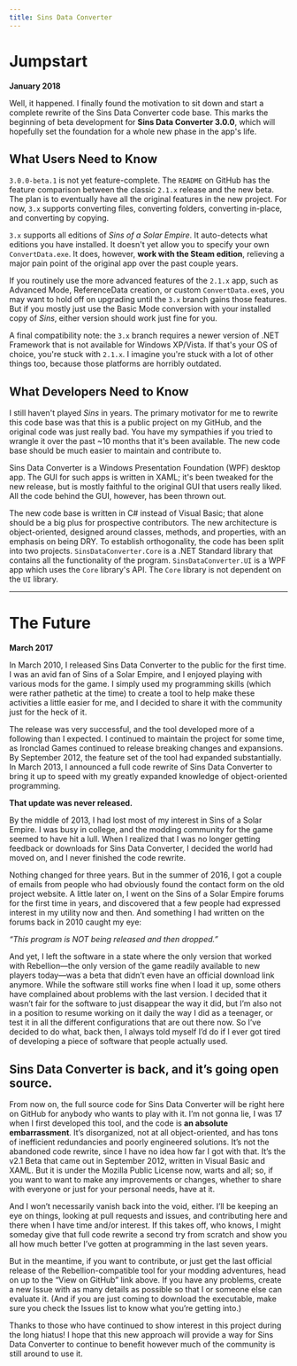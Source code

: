 ```yaml
---
title: Sins Data Converter
---
```


# Jumpstart
**January 2018**

Well, it happened. I finally found the motivation to sit down and start a complete rewrite of the Sins Data Converter code base. This marks the beginning of beta development for **Sins Data Converter 3.0.0**, which will hopefully set the foundation for a whole new phase in the app's life.

## What Users Need to Know
`3.0.0-beta.1` is not yet feature-complete. The `README` on GitHub has the feature comparison between the classic `2.1.x` release and the new beta. The plan is to eventually have all the original features in the new project. For now, `3.x` supports converting files, converting folders, converting in-place, and converting by copying.

`3.x` supports all editions of *Sins of a Solar Empire*. It auto-detects what editions you have installed. It doesn't yet allow you to specify your own `ConvertData.exe`. It does, however, **work with the Steam edition**, relieving a major pain point of the original app over the past couple years.

If you routinely use the more advanced features of the `2.1.x` app, such as Advanced Mode, ReferenceData creation, or custom `ConvertData.exe`s, you may want to hold off on upgrading until the `3.x` branch gains those features. But if you mostly just use the Basic Mode conversion with your installed copy of *Sins*, either version should work just fine for you.

A final compatibility note: the `3.x` branch requires a newer version of .NET Framework that is not available for Windows XP/Vista. If that's your OS of choice, you're stuck with `2.1.x`. I imagine you're stuck with a lot of other things too, because those platforms are horribly outdated.

## What Developers Need to Know
I still haven't played *Sins* in years. The primary motivator for me to rewrite this code base was that this is a public project on my GitHub, and the original code was just really bad. You have my sympathies if you tried to wrangle it over the past ~10 months that it's been available. The new code base should be much easier to maintain and contribute to.

Sins Data Converter is a Windows Presentation Foundation (WPF) desktop app. The GUI for such apps is written in XAML; it's been tweaked for the new release, but is mostly faithful to the original GUI that users really liked. All the code behind the GUI, however, has been thrown out.

The new code base is written in C# instead of Visual Basic; that alone should be a big plus for prospective contributors. The new architecture is object-oriented, designed around classes, methods, and properties, with an emphasis on being DRY. To establish orthogonality, the code has been split into two projects. `SinsDataConverter.Core` is a .NET Standard library that contains all the functionality of the program. `SinsDataConverter.UI` is a WPF app which uses the `Core` library's API. The `Core` library is not dependent on the `UI` library.

---

# The Future
**March 2017**

In March 2010, I released Sins Data Converter to the public for the first time. I was an avid fan of Sins of a Solar Empire, and I enjoyed playing with various mods for the game. I simply used my programming skills (which were rather pathetic at the time) to create a tool to help make these activities a little easier for me, and I decided to share it with the community just for the heck of it.

The release was very successful, and the tool developed more of a following than I expected. I continued to maintain the project for some time, as Ironclad Games continued to release breaking changes and expansions. By September 2012, the feature set of the tool had expanded substantially. In March 2013, I announced a full code rewrite of Sins Data Converter to bring it up to speed with my greatly expanded knowledge of object-oriented programming.

**That update was never released.**

By the middle of 2013, I had lost most of my interest in Sins of a Solar Empire. I was busy in college, and the modding community for the game seemed to have hit a lull. When I realized that I was no longer getting feedback or downloads for Sins Data Converter, I decided the world had moved on, and I never finished the code rewrite.

Nothing changed for three years. But in the summer of 2016, I got a couple of emails from people who had obviously found the contact form on the old project website. A little later on, I went on the Sins of a Solar Empire forums for the first time in years, and discovered that a few people had expressed interest in my utility now and then. And something I had written on the forums back in 2010 caught my eye:

*“This program is NOT being released and then dropped.”*

And yet, I left the software in a state where the only version that worked with Rebellion—the only version of the game readily available to new players today—was a beta that didn’t even have an official download link anymore. While the software still works fine when I load it up, some others have complained about problems with the last version. I decided that it wasn’t fair for the software to just disappear the way it did, but I’m also not in a position to resume working on it daily the way I did as a teenager, or test it in all the different configurations that are out there now. So I’ve decided to do what, back then, I always told myself I’d do if I ever got tired of developing a piece of software that people actually used.

## Sins Data Converter is back, and it’s going open source.

From now on, the full source code for Sins Data Converter will be right here on GitHub for anybody who wants to play with it. I’m not gonna lie, I was 17 when I first developed this tool, and the code is **an absolute embarrassment**. It’s disorganized, not at all object-oriented, and has tons of inefficient redundancies and poorly engineered solutions. It’s not the abandoned code rewrite, since I have no idea how far I got with that. It’s the v2.1 Beta that came out in September 2012, written in Visual Basic and XAML. But it is under the Mozilla Public License now, warts and all; so, if you want to want to make any improvements or changes, whether to share with everyone or just for your personal needs, have at it.

And I won’t necessarily vanish back into the void, either. I’ll be keeping an eye on things, looking at pull requests and issues, and contributing here and there when I have time and/or interest. If this takes off, who knows, I might someday give that full code rewrite a second try from scratch and show you all how much better I’ve gotten at programming in the last seven years.

But in the meantime, if you want to contribute, or just get the last official release of the Rebellion-compatible tool for your modding adventures, head on up to the “View on GitHub” link above. If you have any problems, create a new Issue with as many details as possible so that I or someone else can evaluate it. (And if you are just coming to download the executable, make sure you check the Issues list to know what you’re getting into.)

Thanks to those who have continued to show interest in this project during the long hiatus! I hope that this new approach will provide a way for Sins Data Converter to continue to benefit however much of the community is still around to use it.
